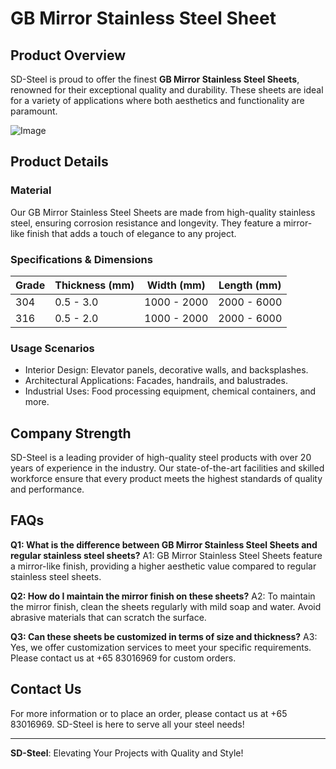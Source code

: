 # GB Mirror Stainless Steel Sheet

## Product Overview
SD-Steel is proud to offer the finest **GB Mirror Stainless Steel Sheets**, renowned for their exceptional quality and durability. These sheets are ideal for a variety of applications where both aesthetics and functionality are paramount.

![Image](https://github.com/user-attachments/assets/2567258e-e124-4816-932d-1809bd27ef0b)

## Product Details

### Material
Our GB Mirror Stainless Steel Sheets are made from high-quality stainless steel, ensuring corrosion resistance and longevity. They feature a mirror-like finish that adds a touch of elegance to any project.

### Specifications & Dimensions
| Grade | Thickness (mm) | Width (mm) | Length (mm) |
|-------|----------------|------------|-------------|
| 304   | 0.5 - 3.0      | 1000 - 2000 | 2000 - 6000 |
| 316   | 0.5 - 2.0      | 1000 - 2000 | 2000 - 6000 |

### Usage Scenarios
- Interior Design: Elevator panels, decorative walls, and backsplashes.
- Architectural Applications: Facades, handrails, and balustrades.
- Industrial Uses: Food processing equipment, chemical containers, and more.

## Company Strength
SD-Steel is a leading provider of high-quality steel products with over 20 years of experience in the industry. Our state-of-the-art facilities and skilled workforce ensure that every product meets the highest standards of quality and performance.

## FAQs
**Q1: What is the difference between GB Mirror Stainless Steel Sheets and regular stainless steel sheets?**
A1: GB Mirror Stainless Steel Sheets feature a mirror-like finish, providing a higher aesthetic value compared to regular stainless steel sheets.

**Q2: How do I maintain the mirror finish on these sheets?**
A2: To maintain the mirror finish, clean the sheets regularly with mild soap and water. Avoid abrasive materials that can scratch the surface.

**Q3: Can these sheets be customized in terms of size and thickness?**
A3: Yes, we offer customization services to meet your specific requirements. Please contact us at +65 83016969 for custom orders.

## Contact Us
For more information or to place an order, please contact us at +65 83016969. SD-Steel is here to serve all your steel needs!

---

**SD-Steel**: Elevating Your Projects with Quality and Style!